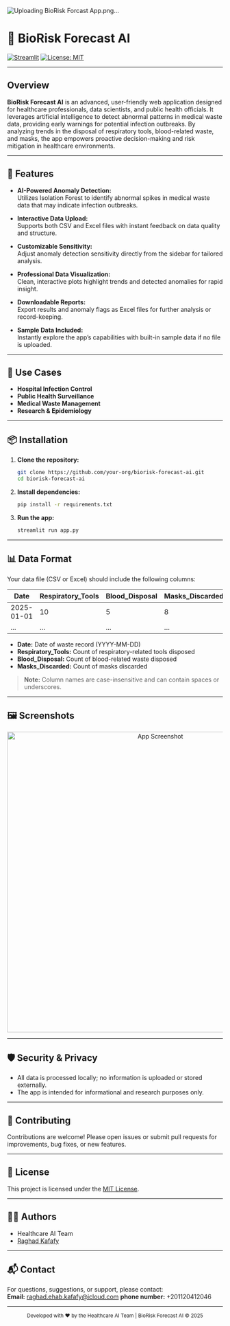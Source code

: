 ![Uploading BioRisk Forcast App.png…]()
# 🧬 BioRisk Forecast AI

[![Streamlit](https://img.shields.io/badge/Built%20with-Streamlit-ff4b4b?logo=streamlit&logoColor=white)](https://streamlit.io/)
[![License: MIT](https://img.shields.io/badge/License-MIT-blue.svg)](LICENSE)

---

## Overview

**BioRisk Forecast AI** is an advanced, user-friendly web application designed for healthcare professionals, data scientists, and public health officials. It leverages artificial intelligence to detect abnormal patterns in medical waste data, providing early warnings for potential infection outbreaks. By analyzing trends in the disposal of respiratory tools, blood-related waste, and masks, the app empowers proactive decision-making and risk mitigation in healthcare environments.

---

## 🚀 Features

- **AI-Powered Anomaly Detection:**  
  Utilizes Isolation Forest to identify abnormal spikes in medical waste data that may indicate infection outbreaks.

- **Interactive Data Upload:**  
  Supports both CSV and Excel files with instant feedback on data quality and structure.

- **Customizable Sensitivity:**  
  Adjust anomaly detection sensitivity directly from the sidebar for tailored analysis.

- **Professional Data Visualization:**  
  Clean, interactive plots highlight trends and detected anomalies for rapid insight.

- **Downloadable Reports:**  
  Export results and anomaly flags as Excel files for further analysis or record-keeping.

- **Sample Data Included:**  
  Instantly explore the app’s capabilities with built-in sample data if no file is uploaded.

---

## 🏥 Use Cases

- **Hospital Infection Control**
- **Public Health Surveillance**
- **Medical Waste Management**
- **Research & Epidemiology**

---

## 📦 Installation

1. **Clone the repository:**
    ```sh
    git clone https://github.com/your-org/biorisk-forecast-ai.git
    cd biorisk-forecast-ai
    ```

2. **Install dependencies:**
    ```sh
    pip install -r requirements.txt
    ```

3. **Run the app:**
    ```sh
    streamlit run app.py
    ```

---

## 📊 Data Format

Your data file (CSV or Excel) should include the following columns:

| Date        | Respiratory_Tools | Blood_Disposal | Masks_Discarded |
|-------------|------------------|---------------|-----------------|
| 2025-01-01  | 10               | 5             | 8               |
| ...         | ...              | ...           | ...             |

- **Date:** Date of waste record (YYYY-MM-DD)
- **Respiratory_Tools:** Count of respiratory-related tools disposed
- **Blood_Disposal:** Count of blood-related waste disposed
- **Masks_Discarded:** Count of masks discarded

> **Note:** Column names are case-insensitive and can contain spaces or underscores.

---

## 🖼️ Screenshots

<p align="center">
  <img src="https://i.imgur.com/6rQwQwB.png" alt="App Screenshot" width="700"/>
</p>

---

## 🛡️ Security & Privacy

- All data is processed locally; no information is uploaded or stored externally.
- The app is intended for informational and research purposes only.

---

## 🤝 Contributing

Contributions are welcome! Please open issues or submit pull requests for improvements, bug fixes, or new features.

---

## 📄 License

This project is licensed under the [MIT License](LICENSE).

---

## 👨‍💻 Authors

- Healthcare AI Team  
- [Raghad Kafafy](https://www.linkedin.com/in/raghad-kafafy-5a079b336/)

---

## 📬 Contact

For questions, suggestions, or support, please contact:  
**Email:** raghad.ehab.kafafy@icloud.com
**phone number:** +201120412046

---

<center>
    <sub>
        Developed with ❤️ by the Healthcare AI Team | BioRisk Forecast AI © 2025
